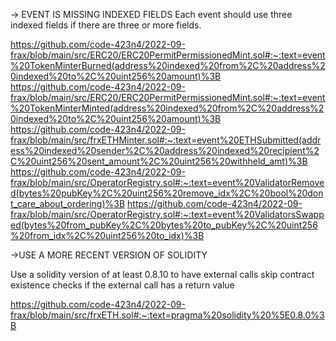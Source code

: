 -> EVENT IS MISSING INDEXED FIELDS
Each event should use three indexed fields if there are three or more fields.

https://github.com/code-423n4/2022-09-frax/blob/main/src/ERC20/ERC20PermitPermissionedMint.sol#:~:text=event%20TokenMinterBurned(address%20indexed%20from%2C%20address%20indexed%20to%2C%20uint256%20amount)%3B
https://github.com/code-423n4/2022-09-frax/blob/main/src/ERC20/ERC20PermitPermissionedMint.sol#:~:text=event%20TokenMinterMinted(address%20indexed%20from%2C%20address%20indexed%20to%2C%20uint256%20amount)%3B
https://github.com/code-423n4/2022-09-frax/blob/main/src/frxETHMinter.sol#:~:text=event%20ETHSubmitted(address%20indexed%20sender%2C%20address%20indexed%20recipient%2C%20uint256%20sent_amount%2C%20uint256%20withheld_amt)%3B
https://github.com/code-423n4/2022-09-frax/blob/main/src/OperatorRegistry.sol#:~:text=event%20ValidatorRemoved(bytes%20pubKey%2C%20uint256%20remove_idx%2C%20bool%20dont_care_about_ordering)%3B
https://github.com/code-423n4/2022-09-frax/blob/main/src/OperatorRegistry.sol#:~:text=event%20ValidatorsSwapped(bytes%20from_pubKey%2C%20bytes%20to_pubKey%2C%20uint256%20from_idx%2C%20uint256%20to_idx)%3B

->USE A MORE RECENT VERSION OF SOLIDITY

Use a solidity version of at least 0.8.10 to have external calls skip contract existence checks if the external call has a return value

https://github.com/code-423n4/2022-09-frax/blob/main/src/frxETH.sol#:~:text=pragma%20solidity%20%5E0.8.0%3B

